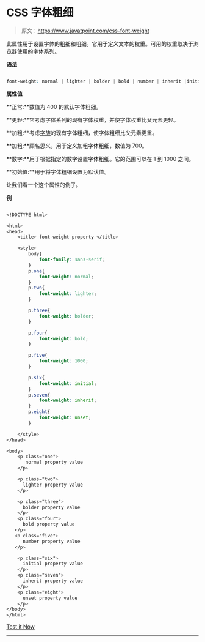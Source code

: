 # CSS 字体粗细

> 原文：<https://www.javatpoint.com/css-font-weight>

此属性用于设置字体的粗细和粗细。它用于定义文本的权重。可用的权重取决于浏览器使用的字体系列。

**语法**

```css

font-weight: normal | lighter | bolder | bold | number | inherit |initial | unset;

```

**属性值**

**正常:**数值为 400 的默认字体粗细。

**更轻:**它考虑字体系列的现有字体权重，并使字体权重比父元素更轻。

**加粗:**考虑[字族](css-font-family)的现有字体粗细，使字体粗细比父元素更重。

**加粗:**顾名思义，用于定义加粗字体粗细，数值为 700。

**数字:**用于根据指定的数字设置字体粗细。它的范围可以在 1 到 1000 之间。

**初始值:**用于将字体粗细设置为默认值。

让我们看一个这个属性的例子。

**例**

```css

<!DOCTYPE html> 

<html> 
<head> 
    <title> font-weight property </title> 

    <style> 
        body{ 
            font-family: sans-serif; 
        } 
        p.one{ 
            font-weight: normal; 
        } 
        p.two{ 
            font-weight: lighter; 
        } 

        p.three{ 
            font-weight: bolder; 
        } 

        p.four{ 
            font-weight: bold; 
        } 

        p.five{ 
            font-weight: 1000; 
        } 

        p.six{ 
            font-weight: initial; 
        } 
        p.seven{ 
            font-weight: inherit; 
        } 
        p.eight{ 
            font-weight: unset; 
        } 

    </style> 
</head> 

<body> 
    <p class="one"> 
       normal property value
    </p> 

    <p class="two"> 
      lighter property value
    </p> 

    <p class="three"> 
      bolder property value
    </p> 
    <p class="four"> 
      bold property value
   </p> 
   <p class="five"> 
      number property value
   </p> 

    <p class="six"> 
      initial property value
    </p> 
    <p class="seven"> 
      inherit property value
    </p> 
    <p class="eight"> 
      unset property value
    </p> 
</body> 
</html>

```

[Test it Now](https://www.javatpoint.com/oprweb/test.jsp?filename=CSSfont-weight1)

* * *